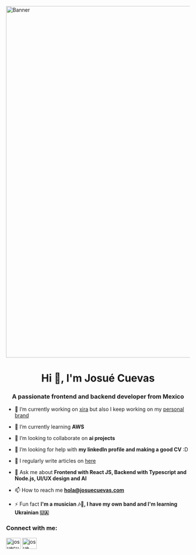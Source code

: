 
<img align="center" style="width:100vw;" src="https://res.cloudinary.com/dokbqdk6g/image/upload/v1685680635/josuecuevas-com/banner_kwadts.png" alt="Banner"/>
<!--   ![Banner](https://josuecuevas.com/assets/banner.png) -->
<h1 align="center">Hi 👋, I'm Josué Cuevas</h1>
<h3 align="center">A passionate frontend and backend developer from Mexico</h3>

- 🔭 I’m currently working on [xira](https://xira.ai) but also I keep working on my [personal brand](https://josuecuevas.com)

- 🌱 I’m currently learning **AWS**

- 👯 I’m looking to collaborate on **ai projects**

- 🤝 I’m looking for help with **my linkedIn profile and making a good CV** :D

- 📝 I regularly write articles on [here](https://josuecuevas.com/#abuot)

- 💬 Ask me about **Frontend with React JS, Backend with Typescript and Node.js, UI/UX design and AI**

- 📫 How to reach me **hola@josuecuevas.com**

- ⚡ Fun fact **I'm a musician 🎶🎸, I have my own band and I'm learning Ukrainian 🇺🇦**

<h3 align="left">Connect with me:</h3>
<p align="left">
<a href="https://twitter.com/josuecuevs" target="blank"><img align="center" src="https://raw.githubusercontent.com/rahuldkjain/github-profile-readme-generator/master/src/images/icons/Social/twitter.svg" alt="josuecuevs" height="30" width="40" /></a>
<a href="https://instagram.com/josue.__.cuevas" target="blank"><img align="center" src="https://raw.githubusercontent.com/rahuldkjain/github-profile-readme-generator/master/src/images/icons/Social/instagram.svg" alt="josue.__.cuevas" height="30" width="40" /></a>
</p>

